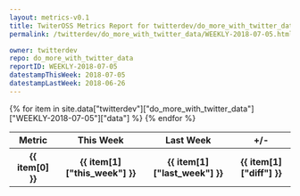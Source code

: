 ```yaml
---
layout: metrics-v0.1
title: TwiterOSS Metrics Report for twitterdev/do_more_with_twitter_data | WEEKLY-2018-07-05 | 2018-07-05
permalink: /twitterdev/do_more_with_twitter_data/WEEKLY-2018-07-05.html

owner: twitterdev
repo: do_more_with_twitter_data
reportID: WEEKLY-2018-07-05
datestampThisWeek: 2018-07-05
datestampLastWeek: 2018-06-26
---
```


<table style="width: 100%">
    <tr>
        <th>Metric</th>
        <th>This Week</th>
        <th>Last Week</th>
        <th>+/-</th>
    </tr>
    {% for item in site.data["twitterdev"]["do_more_with_twitter_data"]["WEEKLY-2018-07-05"]["data"] %}
    <tr>
        <th>{{ item[0] }}</th>
        <th>{{ item[1]["this_week"] }}</th>
        <th>{{ item[1]["last_week"] }}</th>
        <th>{{ item[1]["diff"] }}</th>
    </tr>
    {% endfor %}
</table>

